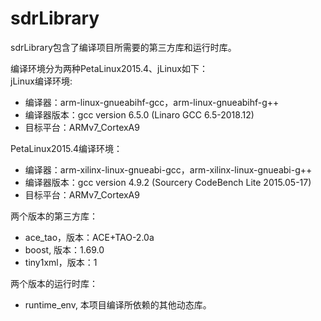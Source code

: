 # sdrLibrary
sdrLibrary包含了编译项目所需要的第三方库和运行时库。<br>

编译环境分为两种PetaLinux2015.4、jLinux如下：<br>
jLinux编译环境:<br>
* 编译器：arm-linux-gnueabihf-gcc，arm-linux-gnueabihf-g++<br>
* 编译器版本：gcc version 6.5.0 (Linaro GCC 6.5-2018.12)<br>
* 目标平台：ARMv7_CortexA9<br>

PetaLinux2015.4编译环境：
* 编译器：arm-xilinx-linux-gnueabi-gcc，arm-xilinx-linux-gnueabi-g++<br>
* 编译器版本：gcc version 4.9.2 (Sourcery CodeBench Lite 2015.05-17)<br>
* 目标平台：ARMv7_CortexA9<br>

两个版本的第三方库：<br>
* ace_tao，版本：ACE+TAO-2.0a<br>
* boost, 版本：1.69.0<br>
* tiny1xml，版本：1<br>

两个版本的运行时库：<br>
* runtime_env, 本项目编译所依赖的其他动态库。
